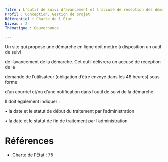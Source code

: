 ```yaml
---
Titre : L'outil de suivi d'avancement et l'accusé de réception des démarches en ligne est conforme aux règles des sites publics
Profil : Conception, Gestion de projet
Référentiel : Charte de l'État
Niveau : 2
Thématique : Gouvernance

---
```

Un site qui propose une démarche en ligne doit mettre à disposition un outil de suivi

de l’avancement de la démarche. Cet outil délivrera un accusé de réception de la

demande de l’utilisateur (obligation d’être envoyé dans les 48 heures) sous forme

d’un courriel et/ou d’une notification dans l’outil de suivi de la démarche.

Il doit également indiquer :

• la date et le statut de début du traitement par l’administration

• la date et le statut de fin de traitement par l’administration

# Références

*   Charte de l'État : 75